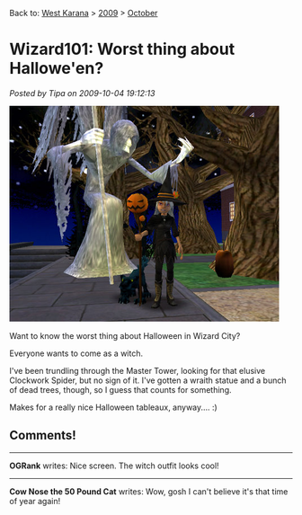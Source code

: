 Back to: [West Karana](/posts/westkarana.md) > [2009](/posts/2009/westkarana.md) > [October](./westkarana.md)
# Wizard101: Worst thing about Hallowe'en?

*Posted by Tipa on 2009-10-04 19:12:13*

![Halloween decorations](../../../uploads/2009/10/WizardGraphicalClient-2009-10-04-20-06-24-32.jpg "Halloween decorations")

Want to know the worst thing about Halloween in Wizard City?

Everyone wants to come as a witch.

I've been trundling through the Master Tower, looking for that elusive Clockwork Spider, but no sign of it. I've gotten a wraith statue and a bunch of dead trees, though, so I guess that counts for something.

Makes for a really nice Halloween tableaux, anyway.... :)

## Comments!

---

**OGRank** writes: Nice screen. The witch outfit looks cool!

---

**Cow Nose the 50 Pound Cat** writes: Wow, gosh I can't believe it's that time of year again!

